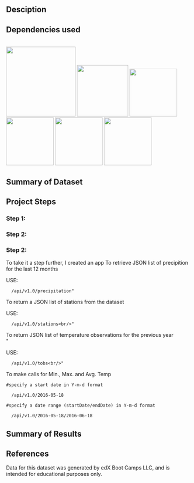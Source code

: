 ## Desciption


## Dependencies used
</br><img width="190" src =https://github.com/Jayplect/sqlalchemy-challenge/assets/107348074/a4c3d377-fb96-4fcb-a6c1-0346e1d5dc2f>
<img width="140" src =https://github.com/Jayplect/sqlalchemy-challenge/assets/107348074/9058e990-73e0-4499-835f-22e7968e94ec>
<img width="130" src = https://user-images.githubusercontent.com/107348074/236379504-0f0e8534-6435-4924-b72d-283946e03c4b.png>
<img width="130" src = https://user-images.githubusercontent.com/107348074/236379877-e0e3b90e-217f-4700-ade2-df8b5ef8f23b.png>
<img width="130" src =https://user-images.githubusercontent.com/107348074/236379730-0286f397-c9e0-4e0c-a91c-e07d64f6ceec.png>
<img width="130" src = https://user-images.githubusercontent.com/107348074/236379825-80dc02bc-46c1-46fa-9634-dc28cdcb5704.png>

## Summary of Dataset

## Project Steps
### Step 1: 

### Step 2: 

### Step 2: 
To take it a step further, I created an app 
To retrieve JSON list of precipition for the last 12 months

USE:  
    
      /api/v1.0/precipitation"
    
To return a JSON list of stations from the dataset

USE: 

      /api/v1.0/stations<br/>"

To return JSON list of temperature observations for the previous year<br/>"

USE:  

      /api/v1.0/tobs<br/>"

To make calls for Min., Max. and Avg. Temp
   
    #specify a start date in Y-m-d format 

      /api/v1.0/2016-05-18

    #specify a date range (startDate/endDate) in Y-m-d format 
        
      /api/v1.0/2016-05-18/2016-06-18
   
 
## Summary of Results 

## References
Data for this dataset was generated by edX Boot Camps LLC, and is intended for educational purposes only.
